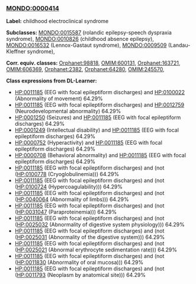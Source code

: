 
### [MONDO:0000414](http://purl.obolibrary.org/obo/MONDO_0000414)
**Label:** childhood electroclinical syndrome

**Subclasses:** [MONDO:0015587](http://purl.obolibrary.org/obo/MONDO_0015587) (rolandic epilepsy-speech dyspraxia syndrome), [MONDO:0010826](http://purl.obolibrary.org/obo/MONDO_0010826) (childhood absence epilepsy), [MONDO:0016532](http://purl.obolibrary.org/obo/MONDO_0016532) (Lennox-Gastaut syndrome), [MONDO:0009509](http://purl.obolibrary.org/obo/MONDO_0009509) (Landau-Kleffner syndrome), 

**Corr. equiv. classes:** [Orphanet:98818](http://www.orpha.net/ORDO/Orphanet_98818), [OMIM:600131](http://purl.obolibrary.org/obo/OMIM_600131), [Orphanet:163721](http://www.orpha.net/ORDO/Orphanet_163721), [OMIM:606369](http://purl.obolibrary.org/obo/OMIM_606369), [Orphanet:2382](http://www.orpha.net/ORDO/Orphanet_2382), [Orphanet:64280](http://www.orpha.net/ORDO/Orphanet_64280), [OMIM:245570](http://purl.obolibrary.org/obo/OMIM_245570), 

**Class expressions from DL-Learner:**

- [HP:0011185](http://purl.obolibrary.org/obo/HP_0011185) (EEG with focal epileptiform discharges) and [HP:0100022](http://purl.obolibrary.org/obo/HP_0100022) (Abnormality of movement) 64.29%
- [HP:0011185](http://purl.obolibrary.org/obo/HP_0011185) (EEG with focal epileptiform discharges) and [HP:0012759](http://purl.obolibrary.org/obo/HP_0012759) (Neurodevelopmental abnormality) 64.29%
- [HP:0001250](http://purl.obolibrary.org/obo/HP_0001250) (Seizures) and [HP:0011185](http://purl.obolibrary.org/obo/HP_0011185) (EEG with focal epileptiform discharges) 64.29%
- [HP:0001249](http://purl.obolibrary.org/obo/HP_0001249) (Intellectual disability) and [HP:0011185](http://purl.obolibrary.org/obo/HP_0011185) (EEG with focal epileptiform discharges) 64.29%
- [HP:0000752](http://purl.obolibrary.org/obo/HP_0000752) (Hyperactivity) and [HP:0011185](http://purl.obolibrary.org/obo/HP_0011185) (EEG with focal epileptiform discharges) 64.29%
- [HP:0000708](http://purl.obolibrary.org/obo/HP_0000708) (Behavioral abnormality) and [HP:0011185](http://purl.obolibrary.org/obo/HP_0011185) (EEG with focal epileptiform discharges) 64.29%
- [HP:0011185](http://purl.obolibrary.org/obo/HP_0011185) (EEG with focal epileptiform discharges) and (not ([HP:0100778](http://purl.obolibrary.org/obo/HP_0100778) (Cryoglobulinemia))) 64.29%
- [HP:0011185](http://purl.obolibrary.org/obo/HP_0011185) (EEG with focal epileptiform discharges) and (not ([HP:0100724](http://purl.obolibrary.org/obo/HP_0100724) (Hypercoagulability))) 64.29%
- [HP:0011185](http://purl.obolibrary.org/obo/HP_0011185) (EEG with focal epileptiform discharges) and (not ([HP:0040064](http://purl.obolibrary.org/obo/HP_0040064) (Abnormality of limbs))) 64.29%
- [HP:0011185](http://purl.obolibrary.org/obo/HP_0011185) (EEG with focal epileptiform discharges) and (not ([HP:0031047](http://purl.obolibrary.org/obo/HP_0031047) (Paraproteinemia))) 64.29%
- [HP:0011185](http://purl.obolibrary.org/obo/HP_0011185) (EEG with focal epileptiform discharges) and (not ([HP:0025032](http://purl.obolibrary.org/obo/HP_0025032) (Abnormality of digestive system physiology))) 64.29%
- [HP:0011185](http://purl.obolibrary.org/obo/HP_0011185) (EEG with focal epileptiform discharges) and (not ([HP:0025031](http://purl.obolibrary.org/obo/HP_0025031) (Abnormality of the digestive system))) 64.29%
- [HP:0011185](http://purl.obolibrary.org/obo/HP_0011185) (EEG with focal epileptiform discharges) and (not ([HP:0025021](http://purl.obolibrary.org/obo/HP_0025021) (Abnormal erythrocyte sedimentation rate))) 64.29%
- [HP:0011185](http://purl.obolibrary.org/obo/HP_0011185) (EEG with focal epileptiform discharges) and (not ([HP:0011830](http://purl.obolibrary.org/obo/HP_0011830) (Abnormality of oral mucosa))) 64.29%
- [HP:0011185](http://purl.obolibrary.org/obo/HP_0011185) (EEG with focal epileptiform discharges) and (not ([HP:0011793](http://purl.obolibrary.org/obo/HP_0011793) (Neoplasm by anatomical site))) 64.29%


